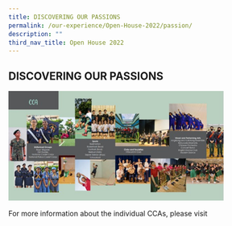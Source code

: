 ```yaml
---
title: DISCOVERING OUR PASSIONS
permalink: /our-experience/Open-House-2022/passion/
description: ""
third_nav_title: Open House 2022
---
```

## DISCOVERING OUR PASSIONS

<img src="/images/CCA.jpg" style="width:85%">

For more information about the individual CCAs, please visit
